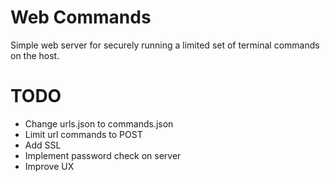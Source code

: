# Web Commands

Simple web server for securely running a limited set of
terminal commands on the host.

# TODO

* Change urls.json to commands.json
* Limit url commands to POST
* Add SSL
* Implement password check on server
* Improve UX
